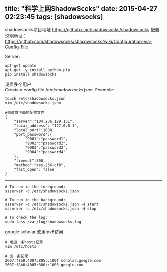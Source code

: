 title: "科学上网ShadowSocks"
date: 2015-04-27 02:23:45
tags: [shadowsocks]
---
shadowsocks项目地址
https://github.com/shadowsocks/shadowsocks
配置说明地址：<br />
https://github.com/shadowsocks/shadowsocks/wiki/Configuration-via-Config-File


Server:
```shell
apt-get update
apt-get -y install python-pip
pip install shadowsocks
```

设置多个用户<br />
Create a config file /etc/shadowsocks.json. Example:
```shell
touch /etc/shadowsocks.json
vim /etc/shadowsocks.json

#修改成下面的配置文件
{
    "server":"104.236.129.151",
    "local_address": "127.0.0.1",
    "local_port":1080,
    "port_password":{
         "9001":"password1",
         "9002":"password2",
         "9003":"password3",
         "9004":"password4"
    },
    "timeout":300,
    "method":"aes-256-cfb",
    "fast_open": false
}
```
---
```shell
# To run in the foreground:
ssserver -c /etc/shadowsocks.json

# To run in the background:
ssserver -c /etc/shadowsocks.json -d start
ssserver -c /etc/shadowsocks.json -d stop

# To check the log:
sudo less /var/log/shadowsocks.log
```


google scholar 使用ipv6访问
```
# 增加一条hosts记录
vim /etc/hosts

# 加一条记录
2607:f8b0:4007:805::100f scholar.google.com
2607:f8b0:4005:800::1005 google.com
```
